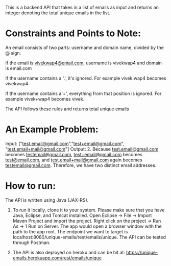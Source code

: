This is a backend API that takes in a list of emails as input and returns an integer denoting the total unique emails in the list.

# Constraints and Points to Note:
An email consists of two parts: username and domain name, divided by the @ sign. 

If the email is vivekwap4@email.com, username is vivekwap4 and domain is email.com

If the username contains a '.', it's ignored. For example vivek.wap4 becomes vivekwap4.

If the username contains a'+', everything from that position is ignored. For example vivek+wap4 becomes vivek.

The API follows these rules and returns total unique emails

# An Example Problem:
Input: ["test.email@gmail.com","test+email@gmail.com", "test.email+mail@gmail.com"]
Output: 2. Because test.email@gmail.com becomes testemail@gmail.com, test+email@gmail.com becomes test@email.com, and test.email+mail@gmail.com again becomes testemail@gmail.com.
        Therefore, we have two distinct email addresses.
        
# How to run:
The API is written using Java (JAX-RS). 

1) To run it locally, clone it to your system. Please make sure that you have Java, Eclipse, and Tomcat installed. Open Eclipse -> File -> Import Maven Project and import the                         project. Right click on the project -> Run As -> 1 Run on Server. The app would open a browser window with the path to the app root. The endpoint we want to target is 
localhost:8080/unique-emails/rest/emails/unique. The API can be tested through Postman.

2) The API is also deployed on heroku and can be hit at: https://unique-emails.herokuapp.com/rest/emails/unique
